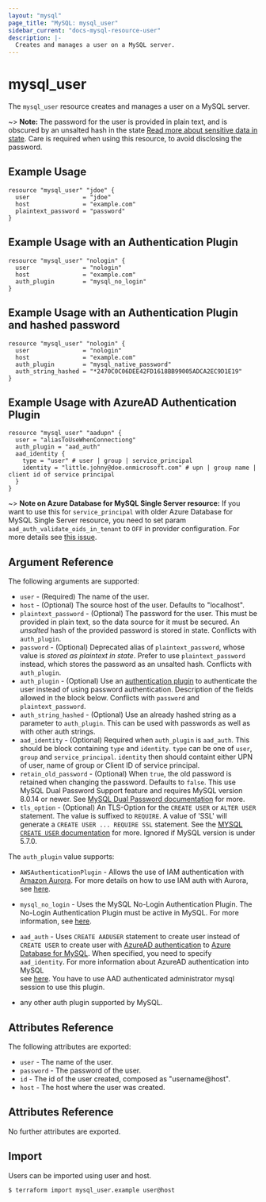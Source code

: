 ```yaml
---
layout: "mysql"
page_title: "MySQL: mysql_user"
sidebar_current: "docs-mysql-resource-user"
description: |-
  Creates and manages a user on a MySQL server.
---
```


# mysql\_user

The ``mysql_user`` resource creates and manages a user on a MySQL
server.

~> **Note:** The password for the user is provided in plain text, and is
obscured by an unsalted hash in the state
[Read more about sensitive data in state](https://www.terraform.io/language/state/sensitive-data).
Care is required when using this resource, to avoid disclosing the password.

## Example Usage

```hcl
resource "mysql_user" "jdoe" {
  user               = "jdoe"
  host               = "example.com"
  plaintext_password = "password"
}
```

## Example Usage with an Authentication Plugin

```hcl
resource "mysql_user" "nologin" {
  user               = "nologin"
  host               = "example.com"
  auth_plugin        = "mysql_no_login"
}
```

## Example Usage with an Authentication Plugin and hashed password

```hcl
resource "mysql_user" "nologin" {
  user               = "nologin"
  host               = "example.com"
  auth_plugin        = "mysql_native_password"
  auth_string_hashed = "*2470C0C06DEE42FD1618BB99005ADCA2EC9D1E19"
}
```

## Example Usage with AzureAD Authentication Plugin

```hcl
resource "mysql_user" "aadupn" {
  user = "aliasToUseWhenConnectiong"
  auth_plugin = "aad_auth"
  aad_identity {
    type = "user" # user | group | service_principal
    identity = "little.johny@doe.onmicrosoft.com" # upn | group name | client id of service principal
  }
}
```

~> **Note on Azure Database for MySQL Single Server resource:** If you want to use this for `service_principal` with older Azure Database for MySQL Single Server resource, you need to set param `aad_auth_validate_oids_in_tenant` to `OFF` in provider configuration. For more details see [this issue](https://github.com/petoju/terraform-provider-mysql/issues/79).

## Argument Reference

The following arguments are supported:

* `user` - (Required) The name of the user.
* `host` - (Optional) The source host of the user. Defaults to "localhost".
* `plaintext_password` - (Optional) The password for the user. This must be provided in plain text, so the data source for it must be secured. An _unsalted_ hash of the provided password is stored in state. Conflicts with `auth_plugin`.
* `password` - (Optional) Deprecated alias of `plaintext_password`, whose value is *stored as plaintext in state*. Prefer to use `plaintext_password` instead, which stores the password as an unsalted hash. Conflicts with `auth_plugin`.
* `auth_plugin` - (Optional) Use an [authentication plugin][ref-auth-plugins] to authenticate the user instead of using password authentication.  Description of the fields allowed in the block below. Conflicts with `password` and `plaintext_password`.  
* `auth_string_hashed` - (Optional) Use an already hashed string as a parameter to `auth_plugin`. This can be used with passwords as well as with other auth strings.
* `aad_identity` - (Optional) Required when `auth_plugin` is `aad_auth`. This should be block containing `type` and `identity`. `type` can be one of `user`, `group` and `service_principal`. `identity` then should containt either UPN of user, name of group or Client ID of service principal.
* `retain_old_password` - (Optional) When `true`, the old password is retained when changing the password. Defaults to `false`. This use MySQL Dual Password Support feature and requires MySQL version 8.0.14 or newer. See [MySQL Dual Password documentation](https://dev.mysql.com/doc/refman/8.0/en/password-management.html#dual-passwords) for more.
* `tls_option` - (Optional) An TLS-Option for the `CREATE USER` or `ALTER USER` statement. The value is suffixed to `REQUIRE`. A value of 'SSL' will generate a `CREATE USER ... REQUIRE SSL` statement. See the [MYSQL `CREATE USER` documentation](https://dev.mysql.com/doc/refman/5.7/en/create-user.html) for more. Ignored if MySQL version is under 5.7.0.

[ref-auth-plugins]: https://dev.mysql.com/doc/refman/5.7/en/authentication-plugins.html

The `auth_plugin` value supports:

* `AWSAuthenticationPlugin` - Allows the use of IAM authentication with [Amazon
  Aurora][ref-amazon-aurora]. For more details on how to use IAM auth with
  Aurora, see [here][ref-aurora-using-iam].

[ref-amazon-aurora]: https://aws.amazon.com/rds/aurora/
[ref-aurora-using-iam]: https://docs.aws.amazon.com/AmazonRDS/latest/UserGuide/UsingWithRDS.IAMDBAuth.html#UsingWithRDS.IAMDBAuth.Creating

* `mysql_no_login` - Uses the MySQL No-Login Authentication Plugin. The
  No-Login Authentication Plugin must be active in MySQL. For more information,
  see [here][ref-mysql-no-login].

[ref-mysql-no-login]: https://dev.mysql.com/doc/refman/5.7/en/no-login-pluggable-authentication.html

* `aad_auth` - Uses `CREATE AADUSER` statement to create user instead of `CREATE USER` to create user
   with [AzureAD authentication][ref-azure-aadauth] to [Azure Database for MySQL][ref-azure-mysql].
   When specified, you need to specify `aad_identity`. For more information about AzureAD authentication into MySQL  
   see [here][ref-azure-aadauth]. You have to use AAD authenticated administrator mysql session to use this plugin.

[ref-azure-aadauth]: https://learn.microsoft.com/en-us/azure/mysql/flexible-server/how-to-azure-ad
[ref-azure-mysql]: https://learn.microsoft.com/en-us/azure/mysql/

* any other auth plugin supported by MySQL.
## Attributes Reference

The following attributes are exported:

* `user` - The name of the user.
* `password` - The password of the user.
* `id` - The id of the user created, composed as "username@host".
* `host` - The host where the user was created.

## Attributes Reference

No further attributes are exported.

## Import

Users can be imported using user and host.

```
$ terraform import mysql_user.example user@host
```
